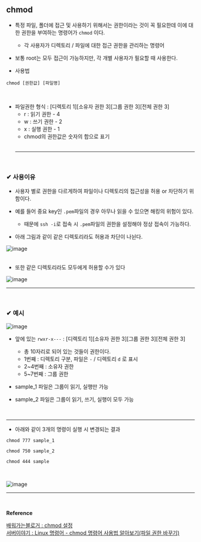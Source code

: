 ## chmod
- 특정 파일, 폴더에 접근 및 사용하기 위해서는 권한이라는 것이 꼭 필요한데
이에 대한 권한을 부여하는 명령어가 `chmod` 이다.
  -  각 사용자가 디렉토리 / 파일에 대한 접근 권한을 관리하는 명령어

- 보통 root는 모두 접근이 가능하지만, 각 개별 사용자가 필요할 때 사용한다.

- 사용법
```
chmod [권한값] [파일명]
```
<br>

- 파일권한 형식 : [디렉토리 1][소유자 권한 3][그룹 권한 3][전체 권한 3]
  - r : 읽기 권한 - 4
  - w : 쓰기 권한 - 2
  - x : 실행 권한 - 1
  - chmod의 권한값은 숫자의 합으로 표기
  <br>
  <hr>
  <br>

### ✔ 사용이유
- 사용자 별로 권한을 다르게하여 파일이나 디렉토리의 접근성을 허용 or 차단하기 위함이다.

- 예를 들어 중요 key인 `.pem`파일의 경우 아무나 읽을 수 있으면 해킹의 위험이 있다.
  - 때문에 `ssh -i`로 접속 시 `.pem`파일의 권한을 설정해야 정상 접속이 가능하다.

- 아래 그림과 같이 같은 디렉토리라도 허용과 차단이 나뉜다.

![image](https://github.com/yejun95/Today-I-Learn/assets/121341413/a33670af-5c32-4741-882f-8afd772417a7)
<br>
<br>

- 또한 같은 디렉토리라도 모두에게 허용할 수가 있다

![image](https://github.com/yejun95/Today-I-Learn/assets/121341413/17ed9a2a-2ebd-41a4-9a16-7ef9f1fee341)
<br>
<hr>
<br>

### ✔ 예시

![image](https://github.com/yejun95/Today-I-Learn/assets/121341413/ef802e5a-4fe3-4676-8a68-3d3fb939694f)
<br>

- 앞에 있는 `rwxr-x---` : [디렉토리 1][소유자 권한 3][그룹 권한 3][전체 권한 3]
  - 총 10자리로 되어 있는 것들이 권한이다.
  - 1번째 : 디렉토리 구분, 파일은 `-` / 디렉토리 `d` 로 표시
  - 2~4번째 : 소유자 권한
  - 5~7번째 : 그룹 권한
 
- sample_1 파일은 그룹이 읽기, 실행만 가능

- sample_2 파일은 그룹이 읽기, 쓰기, 실행이 모두 가능
<br>
<hr>

- 아래와 같이 3개의 명령이 실행 시 변경되는 결과 
```
chmod 777 sample_1

chmod 750 sample_2

chmod 444 sample
```
<br>

![image](https://github.com/yejun95/Today-I-Learn/assets/121341413/f62c5536-0700-48fe-a8a0-55c698fe8850)
<br>
<hr>
<br>

**Reference**<br>

[배워가는블로거 : chmod 설정](https://zamezzz.tistory.com/28)<br>
[서버이야기 : Linux 명령어 - chmod 명령어 사용법 알아보기(파일 권한 바꾸기)](https://server-talk.tistory.com/419)
